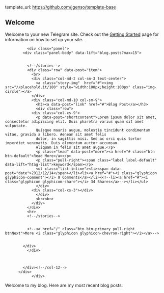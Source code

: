 template_url:  https://github.com/jgenso/template-base
## Welcome

Welcome to your new Telegram site.  Check out the [Getting Started](/getting_started) page
for information on how to set up your site.

<div id="content">
                  <div class="row">    
		    <div class="col-md-12"> 
		      
		      <div class="panel">
			<div class="panel-body" data-lift="blog.posts?max=15">
		
			  
			  <!--/stories-->          
			  <div class="row" data-post="item">    
			    <br>
			    <div class="col-md-2 col-sm-3 text-center">
			      <a class="story-img"  href="#"><img src="//placehold.it/100" style="width:100px;height:100px" class="img-circle"></a>
			    </div>
			    <div class="col-md-10 col-sm-9">
			      <h3><a data-post="link" href="#">Blog Post</a></h3>
			      <div class="row">
				<div class="col-xs-9">
				  <p data-post="shortcontent">Lorem ipsum dolor sit amet, consectetur adipiscing elit. Duis pharetra varius quam sit amet vulputate. 
				  Quisque mauris augue, molestie tincidunt condimentum vitae, gravida a libero. Aenean sit amet felis 
				  dolor, in sagittis nisi. Sed ac orci quis tortor imperdiet venenatis. Duis elementum auctor accumsan. 
				  Aliquam in felis sit amet augue.</p>
				  <p class="lead" data-post="more"><a href="# class="btn btn-default">Read More</a></p>
				  <p class="pull-right"><span class="label label-default" data-lift="htag-list">keyword</span></p>
				  <ul class="list-inline"><li><span data-post="date">2012/12/14</span></li><li><a href="#"><i class="glyphicon glyphicon-comment"></i> 0 Comments</a></li><<!--li><a href="#"><i class="glyphicon glyphicon-share"></i> 34 Shares</a>--></li></ul>
				  </div>
				<div class="col-xs-3"></div>
			      </div>
			      <br><br>
			    </div>
			  </div>
			  <hr>
			  <!--/stories-->
			  
			  
			  <!--<a href="/" class="btn btn-primary pull-right btnNext">More <i class="glyphicon glyphicon-chevron-right"></i></a>-->
		
			  
			</div>
		      </div>
				                                                                       
					                                
				                                      
		   	</div><!--/col-12-->
		  </div>
                </div>

<span data-lift="if?extra_true=has_blog">Welcome to my blog.  Here are my most recent blog posts:</span>

<div data-lift="if?extra_true=has_blog">
      <div data-lift="blog.simple"></div>
</div>

[title: Home]: /
